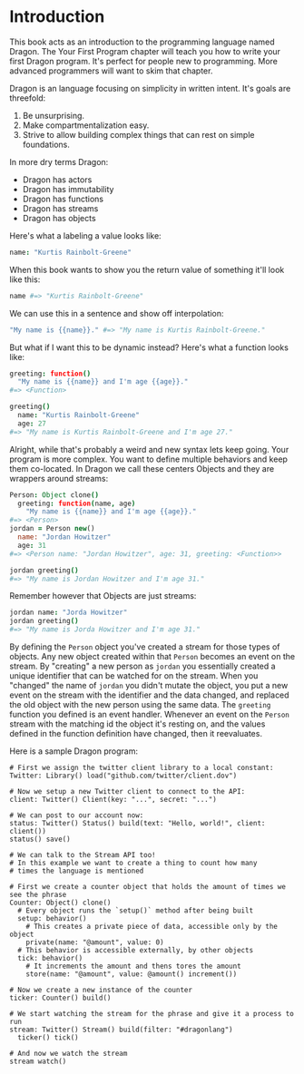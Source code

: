 Introduction
============

This book acts as an introduction to the programming language named Dragon. The Your First Program chapter will teach you how to write your first Dragon program. It's perfect for people new to programming. More advanced programmers will want to skim that chapter.

Dragon is an language focusing on simplicity in written intent. It's goals are threefold:

  1. Be unsurprising.
  2. Make compartmentalization easy.
  3. Strive to allow building complex things that can rest on simple foundations.

In more dry terms Dragon:

  - Dragon has actors
  - Dragon has immutability
  - Dragon has functions
  - Dragon has streams
  - Dragon has objects

Here's what a labeling a value looks like:

``` coffee
name: "Kurtis Rainbolt-Greene"
```

When this book wants to show you the return value of something it'll look like this:

``` coffee
name #=> "Kurtis Rainbolt-Greene"
```

We can use this in a sentence and show off interpolation:

``` coffee
"My name is {{name}}." #=> "My name is Kurtis Rainbolt-Greene."
```

But what if I want this to be dynamic instead? Here's what a function looks like:

``` coffee
greeting: function()
  "My name is {{name}} and I'm age {{age}}."
#=> <Function>

greeting()
  name: "Kurtis Rainbolt-Greene"
  age: 27
#=> "My name is Kurtis Rainbolt-Greene and I'm age 27."
```

Alright, while that's probably a weird and new syntax lets keep going. Your program is more complex. You want to define multiple behaviors and keep them co-located. In Dragon we call these centers Objects and they are wrappers around streams:

``` coffee
Person: Object clone()
  greeting: function(name, age)
    "My name is {{name}} and I'm age {{age}}."
#=> <Person>
jordan = Person new()
  name: "Jordan Howitzer"
  age: 31
#=> <Person name: "Jordan Howitzer", age: 31, greeting: <Function>>

jordan greeting()
#=> "My name is Jordan Howitzer and I'm age 31."
```

Remember however that Objects are just streams:

``` coffee
jordan name: "Jorda Howitzer"
jordan greeting()
#=> "My name is Jorda Howitzer and I'm age 31."
```

By defining the `Person` object you've created a stream for those types of objects. Any new object created within that `Person` becomes an event on the stream. By "creating" a new person as `jordan` you essentially created a unique identifier that can be watched for on the stream. When you "changed" the name of `jordan` you didn't mutate the object, you put a new event on the stream with the identifier and the data changed, and replaced the old object with the new person using the same data. The `greeting` function you defined is an event handler. Whenever an event on the `Person` stream with the matching id the object it's resting on, and the values defined in the function definition have changed, then it reevaluates.

Here is a sample Dragon program:

```
# First we assign the twitter client library to a local constant:
Twitter: Library() load("github.com/twitter/client.dov")

# Now we setup a new Twitter client to connect to the API:
client: Twitter() Client(key: "...", secret: "...")

# We can post to our account now:
status: Twitter() Status() build(text: "Hello, world!", client: client())
status() save()

# We can talk to the Stream API too!
# In this example we want to create a thing to count how many
# times the language is mentioned

# First we create a counter object that holds the amount of times we see the phrase
Counter: Object() clone()
  # Every object runs the `setup()` method after being built
  setup: behavior()
    # This creates a private piece of data, accessible only by the object
    private(name: "@amount", value: 0)
  # This behavior is accessible externally, by other objects
  tick: behavior()
    # It increments the amount and thens tores the amount
    store(name: "@amount", value: @amount() increment())

# Now we create a new instance of the counter
ticker: Counter() build()

# We start watching the stream for the phrase and give it a process to run
stream: Twitter() Stream() build(filter: "#dragonlang")
  ticker() tick()

# And now we watch the stream
stream watch()
```
